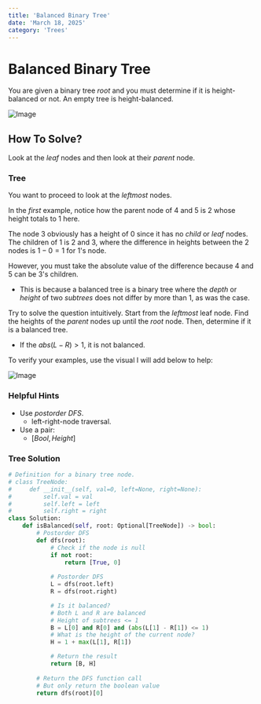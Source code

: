 ```yaml
---
title: 'Balanced Binary Tree'
date: 'March 18, 2025'
category: 'Trees'
---
```


# Balanced Binary Tree

You are given a binary tree $root$ and you must determine if it is height-balanced or not. An empty tree is height-balanced.

![Image](/trees/balancedBinaryTree/BalancedBinaryTree1.svg)

## How To Solve?

Look at the $leaf$ nodes and then look at their $parent$ node.

### Tree

You want to proceed to look at the $leftmost$ nodes.

In the $first$ example, notice how the parent node of $4$ and $5$ is $2$ whose height totals to $1$ here.

The node $3$ obviously has a height of $0$ since it has no $child$ or $leaf$ nodes. The children of $1$ is $2$ and $3$, where the difference in heights between the 2 nodes is $1 - 0 = 1$ for $1$'s node.

However, you must take the absolute value of the difference because $4$ and $5$ can be $3$'s children.

- This is because a balanced tree is a binary tree where the $depth$ or $height$ of two $subtrees$ does not differ by more than $1$, as was the case.

Try to solve the question intuitively. Start from the $leftmost$ leaf node. Find the heights of the $parent$ nodes up until the $root$ node. Then, determine if it is a balanced tree.

- If the $abs(L - R) > 1$, it is not balanced.

To verify your examples, use the visual I will add below to help:

![Image](/trees/balancedBinaryTree/BalancedBinaryTree2.svg)

### Helpful Hints
- Use $postorder$ $DFS$.
    - left-right-node traversal.
- Use a pair:
    - $[Bool, Height]$

### Tree Solution
```python
# Definition for a binary tree node.
# class TreeNode:
#     def __init__(self, val=0, left=None, right=None):
#         self.val = val
#         self.left = left
#         self.right = right
class Solution:
    def isBalanced(self, root: Optional[TreeNode]) -> bool:
        # Postorder DFS
        def dfs(root):
            # Check if the node is null
            if not root:
                return [True, 0]
            
            # Postorder DFS
            L = dfs(root.left)
            R = dfs(root.right)

            # Is it balanced?
            # Both L and R are balanced
            # Height of subtrees <= 1
            B = L[0] and R[0] and (abs(L[1] - R[1]) <= 1)
            # What is the height of the current node?
            H = 1 + max(L[1], R[1])

            # Return the result
            return [B, H]
        
        # Return the DFS function call
        # But only return the boolean value
        return dfs(root)[0]